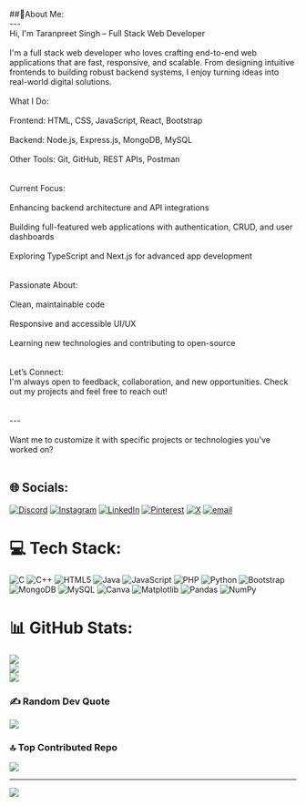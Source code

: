 ##💫About Me:
<br>---<br>Hi, I'm Taranpreet Singh – Full Stack Web Developer<br><br>I'm a full stack web developer who loves crafting end-to-end web applications that are fast, responsive, and scalable. From designing intuitive frontends to building robust backend systems, I enjoy turning ideas into real-world digital solutions.<br><br>What I Do:<br><br>Frontend: HTML, CSS, JavaScript, React, Bootstrap<br><br>Backend: Node.js, Express.js, MongoDB, MySQL<br><br>Other Tools: Git, GitHub, REST APIs, Postman<br><br><br>Current Focus:<br><br>Enhancing backend architecture and API integrations<br><br>Building full-featured web applications with authentication, CRUD, and user dashboards<br><br>Exploring TypeScript and Next.js for advanced app development<br><br><br>Passionate About:<br><br>Clean, maintainable code<br><br>Responsive and accessible UI/UX<br><br>Learning new technologies and contributing to open-source<br><br><br>Let’s Connect:<br>I'm always open to feedback, collaboration, and new opportunities. Check out my projects and feel free to reach out!<br><br><br>---<br><br>Want me to customize it with specific projects or technologies you've worked on?<br><br>


## 🌐 Socials:
[![Discord](https://img.shields.io/badge/Discord-%237289DA.svg?logo=discord&logoColor=white)](https://discord.gg/https://discord.gg/xnzdukAu) [![Instagram](https://img.shields.io/badge/Instagram-%23E4405F.svg?logo=Instagram&logoColor=white)](https://instagram.com/@taranpreet_s54) [![LinkedIn](https://img.shields.io/badge/LinkedIn-%230077B5.svg?logo=linkedin&logoColor=white)](https://linkedin.com/in/@taranpreet-singh-a44b8529a) [![Pinterest](https://img.shields.io/badge/Pinterest-%23E60023.svg?logo=Pinterest&logoColor=white)](https://pinterest.com/@taranpreet2468) [![X](https://img.shields.io/badge/X-black.svg?logo=X&logoColor=white)](https://x.com/@taranpreet_s54) [![email](https://img.shields.io/badge/Email-D14836?logo=gmail&logoColor=white)](mailto:taranpreet3254@gmail.com) 

# 💻 Tech Stack:
![C](https://img.shields.io/badge/c-%2300599C.svg?style=flat&logo=c&logoColor=white) ![C++](https://img.shields.io/badge/c++-%2300599C.svg?style=flat&logo=c%2B%2B&logoColor=white) ![HTML5](https://img.shields.io/badge/html5-%23E34F26.svg?style=flat&logo=html5&logoColor=white) ![Java](https://img.shields.io/badge/java-%23ED8B00.svg?style=flat&logo=openjdk&logoColor=white) ![JavaScript](https://img.shields.io/badge/javascript-%23323330.svg?style=flat&logo=javascript&logoColor=%23F7DF1E) ![PHP](https://img.shields.io/badge/php-%23777BB4.svg?style=flat&logo=php&logoColor=white) ![Python](https://img.shields.io/badge/python-3670A0?style=flat&logo=python&logoColor=ffdd54) ![Bootstrap](https://img.shields.io/badge/bootstrap-%238511FA.svg?style=flat&logo=bootstrap&logoColor=white) ![MongoDB](https://img.shields.io/badge/MongoDB-%234ea94b.svg?style=flat&logo=mongodb&logoColor=white) ![MySQL](https://img.shields.io/badge/mysql-4479A1.svg?style=flat&logo=mysql&logoColor=white) ![Canva](https://img.shields.io/badge/Canva-%2300C4CC.svg?style=flat&logo=Canva&logoColor=white) ![Matplotlib](https://img.shields.io/badge/Matplotlib-%23ffffff.svg?style=flat&logo=Matplotlib&logoColor=black) ![Pandas](https://img.shields.io/badge/pandas-%23150458.svg?style=flat&logo=pandas&logoColor=white) ![NumPy](https://img.shields.io/badge/numpy-%23013243.svg?style=flat&logo=numpy&logoColor=white)
# 📊 GitHub Stats:
![](https://github-readme-stats.vercel.app/api?username=Taranpreet0305&theme=dark&hide_border=true&include_all_commits=false&count_private=false)<br/>
![](https://nirzak-streak-stats.vercel.app/?user=Taranpreet0305&theme=dark&hide_border=true)<br/>
![](https://github-readme-stats.vercel.app/api/top-langs/?username=Taranpreet0305&theme=dark&hide_border=true&include_all_commits=false&count_private=false&layout=compact)

### ✍️ Random Dev Quote
![](https://quotes-github-readme.vercel.app/api?type=horizontal&theme=radical)

### 🔝 Top Contributed Repo
![](https://github-contributor-stats.vercel.app/api?username=Taranpreet0305&limit=5&theme=dark&combine_all_yearly_contributions=true)

---
[![](https://visitcount.itsvg.in/api?id=Taranpreet0305&icon=0&color=0)](https://visitcount.itsvg.in)

<!-- Proudly created with GPRM ( https://gprm.itsvg.in ) -->